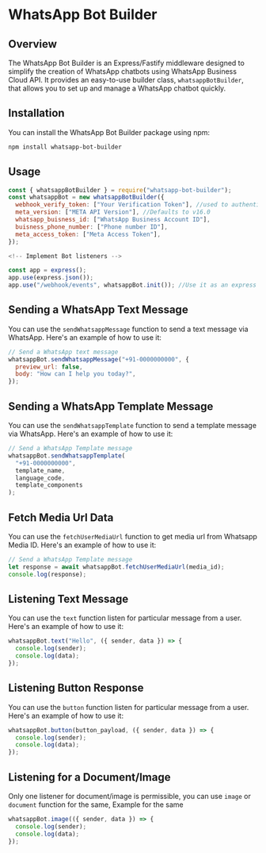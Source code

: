 # WhatsApp Bot Builder

## Overview

The WhatsApp Bot Builder is an Express/Fastify middleware designed to simplify the creation of WhatsApp chatbots using WhatsApp Business Cloud API. It provides an easy-to-use builder class, `whatsappBotBuilder`, that allows you to set up and manage a WhatsApp chatbot quickly.

## Installation

You can install the WhatsApp Bot Builder package using npm:

```bash
npm install whatsapp-bot-builder
```

## Usage

```javascript
const { whatsappBotBuilder } = require("whatsapp-bot-builder");
const whatsappBot = new whatsappBotBuilder({
  webhook_verify_token: ["Your Verification Token"], //used to authenticate whatsapp webhook
  meta_version: ["META API Version"], //Defaults to v16.0
  whatsapp_buisness_id: ["WhatsApp Business Account ID"],
  buisness_phone_number: ["Phone number ID"],
  meta_access_token: ["Meta Access Token"],
});

<!-- Implement Bot listeners -->

const app = express();
app.use(express.json());
app.use("/webhook/events", whatsappBot.init()); //Use it as an express Middleware, it will handle Whatsapp Webhook Events

```

## Sending a WhatsApp Text Message

You can use the `sendWhatsappMessage` function to send a text message via WhatsApp. Here's an example of how to use it:

```javascript
// Send a WhatsApp text message
whatsappBot.sendWhatsappMessage("+91-0000000000", {
  preview_url: false,
  body: "How can I help you today?",
});
```

## Sending a WhatsApp Template Message

You can use the `sendWhatsappTemplate` function to send a template message via WhatsApp. Here's an example of how to use it:

```javascript
// Send a WhatsApp Template message
whatsappBot.sendWhatsappTemplate(
  "+91-0000000000",
  template_name,
  language_code,
  template_components
);
```

## Fetch Media Url Data

You can use the `fetchUserMediaUrl` function to get media url from Whatsapp Media ID. Here's an example of how to use it:

```javascript
// Send a WhatsApp Template message
let response = await whatsappBot.fetchUserMediaUrl(media_id);
console.log(response);
```

## Listening Text Message

You can use the `text` function listen for particular message from a user. Here's an example of how to use it:

```javascript
whatsappBot.text("Hello", ({ sender, data }) => {
  console.log(sender);
  console.log(data);
});
```

## Listening Button Response

You can use the `button` function listen for particular message from a user. Here's an example of how to use it:

```javascript
whatsappBot.button(button_payload, ({ sender, data }) => {
  console.log(sender);
  console.log(data);
});
```

## Listening for a Document/Image

Only one listener for document/image is permissible, you can use `image` or `document` function for the same,
Example for the same

```javascript
whatsappBot.image(({ sender, data }) => {
  console.log(sender);
  console.log(data);
});
```
